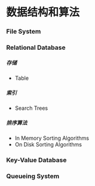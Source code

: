 # 数据结构和算法

### File System

### Relational Database

##### 存储
- Table

##### 索引
- Search Trees

##### 排序算法
- In Memory Sorting Algorithms
- On Disk Sorting Algorithms

### Key-Value Database

### Queueing System
